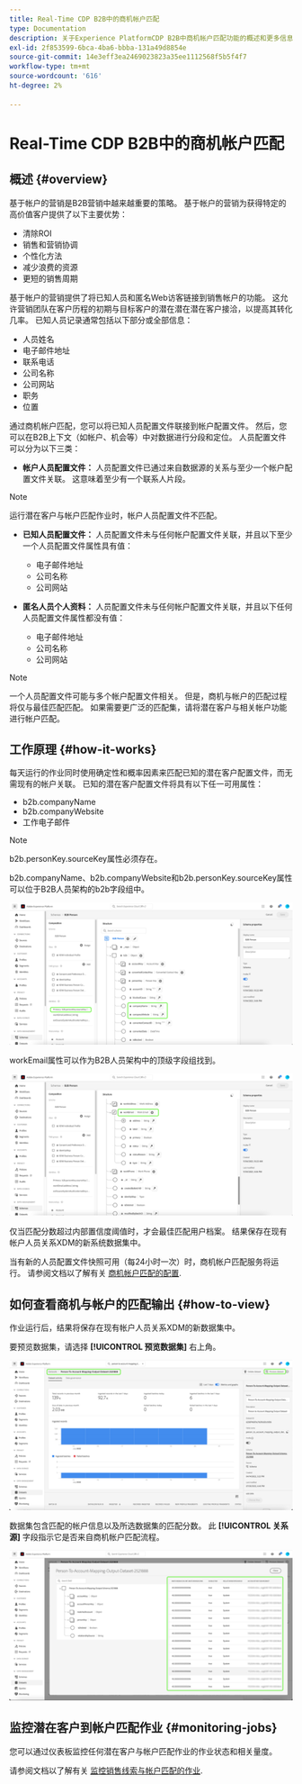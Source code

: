 ```yaml
---
title: Real-Time CDP B2B中的商机帐户匹配
type: Documentation
description: 关于Experience PlatformCDP B2B中商机帐户匹配功能的概述和更多信息。
exl-id: 2f853599-6bca-4ba6-bbba-131a49d8854e
source-git-commit: 14e3eff3ea2469023823a35ee1112568f5b5f4f7
workflow-type: tm+mt
source-wordcount: '616'
ht-degree: 2%

---
```


# Real-Time CDP B2B中的商机帐户匹配

## 概述 {#overview}

基于帐户的营销是B2B营销中越来越重要的策略。 基于帐户的营销为获得特定的高价值客户提供了以下主要优势：

- 清除ROI
- 销售和营销协调
- 个性化方法
- 减少浪费的资源
- 更短的销售周期

基于帐户的营销提供了将已知人员和匿名Web访客链接到销售帐户的功能。 这允许营销团队在客户历程的初期与目标客户的潜在潜在潜在客户接洽，以提高其转化几率。 已知人员记录通常包括以下部分或全部信息：

- 人员姓名
- 电子邮件地址
- 联系电话
- 公司名称
- 公司网站
- 职务
- 位置

通过商机帐户匹配，您可以将已知人员配置文件联接到帐户配置文件。 然后，您可以在B2B上下文（如帐户、机会等）中对数据进行分段和定位。 人员配置文件可以分为以下三类：

- **帐户人员配置文件：** 人员配置文件已通过来自数据源的关系与至少一个帐户配置文件关联。 这意味着至少有一个联系人片段。

>[!NOTE]
>
> 运行潜在客户与帐户匹配作业时，帐户人员配置文件不匹配。

- **已知人员配置文件：** 人员配置文件未与任何帐户配置文件关联，并且以下至少一个人员配置文件属性具有值：

   - 电子邮件地址
   - 公司名称
   - 公司网站

- **匿名人员个人资料：** 人员配置文件未与任何帐户配置文件关联，并且以下任何人员配置文件属性都没有值：

   - 电子邮件地址
   - 公司名称
   - 公司网站

>[!NOTE]
>
> 一个人员配置文件可能与多个帐户配置文件相关。 但是，商机与帐户的匹配过程将仅与最佳匹配匹配。 如果需要更广泛的匹配集，请将潜在客户与相关帐户功能进行帐户匹配。

## 工作原理 {#how-it-works}

每天运行的作业同时使用确定性和概率因素来匹配已知的潜在客户配置文件，而无需现有的帐户关联。 已知的潜在客户配置文件将具有以下任一可用属性：

- b2b.companyName
- b2b.companyWebsite
- 工作电子邮件

>[!NOTE]
>
> b2b.personKey.sourceKey属性必须存在。

b2b.companyName、b2b.companyWebsite和b2b.personKey.sourceKey属性可以位于B2B人员架构的b2b字段组中。

![显示属性的B2B人员模式](/help/rtcdp/accounts/images/b2b-person-schema.png)

workEmail属性可以作为B2B人员架构中的顶级字段组找到。

![显示工作电子邮件的B2B人员模式](/help/rtcdp/accounts/images/b2b-person-workemail.png)

仅当匹配分数超过内部置信度阈值时，才会最佳匹配用户档案。 结果保存在现有帐户人员关系XDM的新系统数据集中。

当有新的人员配置文件快照可用（每24小时一次）时，商机帐户匹配服务将运行。 请参阅文档以了解有关 [商机帐户匹配的配置](/help/rtcdp/accounts/account-profile-ui-guide.md).

## 如何查看商机与帐户的匹配输出 {#how-to-view}

作业运行后，结果将保存在现有帐户人员关系XDM的新数据集中。

要预览数据集，请选择 **[!UICONTROL 预览数据集]** 右上角。

![新建数据集](/help/rtcdp/accounts/images/b2b-dataset-output.png)

数据集包含匹配的帐户信息以及所选数据集的匹配分数。 此 **[!UICONTROL 关系源]** 字段指示它是否来自商机帐户匹配流程。

![预览数据集置信度分数和输出](/help/rtcdp/accounts/images/b2b-dataset-preview.png)

## 监控潜在客户到帐户匹配作业 {#monitoring-jobs}

您可以通过仪表板监控任何潜在客户与帐户匹配作业的作业状态和相关量度。

请参阅文档以了解有关 [监控销售线索与帐户匹配的作业](/help/dataflows/ui/b2b/monitor-profile-enrichment.md).
